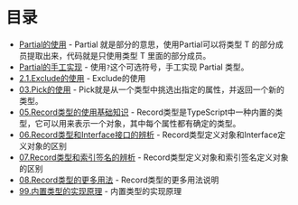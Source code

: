 # 目录

- [Partial的使用](01.Partial.abc.ts) - Partial 就是部分的意思，使用Partial<T>可以将类型 T 的部分成员提取出来，代码就是只使用类型 T 里面的部分成员。
- [Partial的手工实现](01.Partial.implement.ts) - 使用`?`这个可选符号，手工实现 Partial<T> 类型。
- [2.1.Exclude的使用](02.Exclude.abc.ts) - Exclude的使用
- [03.Pick的使用](03.Pick.abc.ts) - Pick就是从一个类型中挑选出指定的属性，并返回一个新的类型。
- [05.Record类型的使用基础知识](05.Record.abc.ts) - Record类型是TypeScript中一种内置的类型，它可以用来表示一个对象，其中每个属性都有确定的类型。
- [06.Record类型和Interface接口的辨析](06.Record&Interface.ts) - Record类型定义对象和Interface定义对象的区别
- [07.Record类型和索引签名的辨析](07.Record&IndexSignature.ts) - Record类型定义对象和索引签名定义对象的区别
- [08.Record类型的更多用法](08.Record.more.ts) - Record类型的更多用法说明
- [99.内置类型的实现原理](99.内置类型的实现原理.ts) - 内置类型的实现原理